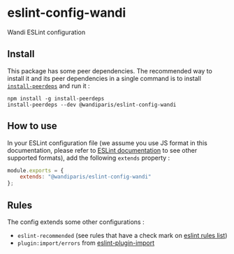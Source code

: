 # eslint-config-wandi

Wandi ESLint configuration

## Install

This package has some peer dependencies. The recommended way to install it and
its peer dependencies in a single command is to install
[`install-peerdeps`](https://github.com/nathanhleung/install-peerdeps) and run
it :

```
npm install -g install-peerdeps
install-peerdeps --dev @wandiparis/eslint-config-wandi
```

## How to use

In your ESLint configuration file (we assume you use JS format in this
documentation, please refer to
[ESLint documentation](http://eslint.org/docs/user-guide/configuring#configuration-file-formats)
to see other supported formats), add the following `extends` property :

```js
module.exports = {
    extends: "@wandiparis/eslint-config-wandi"
};
```

## Rules

The config extends some other configurations :

* `eslint-recommended` (see rules that have a check mark on [eslint rules list](http://eslint.org/docs/rules/))
* `plugin:import/errors` from [eslint-plugin-import](https://www.npmjs.com/package/eslint-plugin-import)
